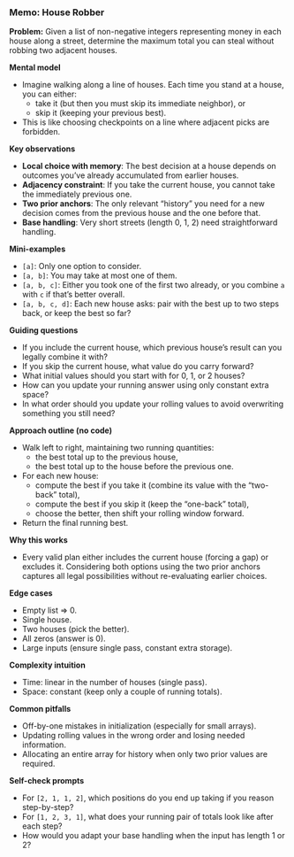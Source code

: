 ### Memo: House Robber

**Problem:** Given a list of non-negative integers representing money in each house along a street, determine the maximum total you can steal without robbing two adjacent houses.

**Mental model**
- Imagine walking along a line of houses. Each time you stand at a house, you can either:
  - take it (but then you must skip its immediate neighbor), or
  - skip it (keeping your previous best).
- This is like choosing checkpoints on a line where adjacent picks are forbidden.

**Key observations**
- **Local choice with memory**: The best decision at a house depends on outcomes you’ve already accumulated from earlier houses.
- **Adjacency constraint**: If you take the current house, you cannot take the immediately previous one.
- **Two prior anchors**: The only relevant “history” you need for a new decision comes from the previous house and the one before that.
- **Base handling**: Very short streets (length 0, 1, 2) need straightforward handling.

**Mini-examples**
- `[a]`: Only one option to consider.
- `[a, b]`: You may take at most one of them.
- `[a, b, c]`: Either you took one of the first two already, or you combine `a` with `c` if that’s better overall.
- `[a, b, c, d]`: Each new house asks: pair with the best up to two steps back, or keep the best so far?

**Guiding questions**
- If you include the current house, which previous house’s result can you legally combine it with?
- If you skip the current house, what value do you carry forward?
- What initial values should you start with for 0, 1, or 2 houses?
- How can you update your running answer using only constant extra space?
- In what order should you update your rolling values to avoid overwriting something you still need?

**Approach outline (no code)**
- Walk left to right, maintaining two running quantities:
  - the best total up to the previous house,
  - the best total up to the house before the previous one.
- For each new house:
  - compute the best if you take it (combine its value with the “two-back” total),
  - compute the best if you skip it (keep the “one-back” total),
  - choose the better, then shift your rolling window forward.
- Return the final running best.

**Why this works**
- Every valid plan either includes the current house (forcing a gap) or excludes it. Considering both options using the two prior anchors captures all legal possibilities without re-evaluating earlier choices.

**Edge cases**
- Empty list ⇒ 0.
- Single house.
- Two houses (pick the better).
- All zeros (answer is 0).
- Large inputs (ensure single pass, constant extra storage).

**Complexity intuition**
- Time: linear in the number of houses (single pass).
- Space: constant (keep only a couple of running totals).

**Common pitfalls**
- Off-by-one mistakes in initialization (especially for small arrays).
- Updating rolling values in the wrong order and losing needed information.
- Allocating an entire array for history when only two prior values are required.

**Self-check prompts**
- For `[2, 1, 1, 2]`, which positions do you end up taking if you reason step-by-step?
- For `[1, 2, 3, 1]`, what does your running pair of totals look like after each step?
- How would you adapt your base handling when the input has length 1 or 2?

